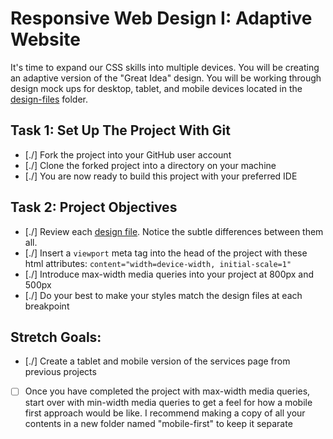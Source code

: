 # Responsive Web Design I: Adaptive Website

It's time to expand our CSS skills into multiple devices.  You will be creating an adaptive version of the "Great Idea" design. You will be working through design mock ups for desktop, tablet, and mobile devices located in the [design-files](design-files) folder. 

## Task 1: Set Up The Project With Git

* [./] Fork the project into your GitHub user account
* [./] Clone the forked project into a directory on your machine
* [./] You are now ready to build this project with your preferred IDE

## Task 2: Project Objectives

* [./] Review each [design file](design-files).  Notice the subtle differences between them all. 
* [./] Insert a `viewport` meta tag into the head of the project with these html attributes: `content="width=device-width, initial-scale=1"`
* [./] Introduce max-width media queries into your project at 800px and 500px  
* [./] Do your best to make your styles match the design files at each breakpoint 

## Stretch Goals: 
* [./] Create a tablet and mobile version of the services page from previous projects
* [ ] Once you have completed the project with max-width media queries, start over with min-width media queries to get a feel for how a mobile first approach would be like.  I recommend making a copy of all your contents in a new folder named "mobile-first" to keep it separate



